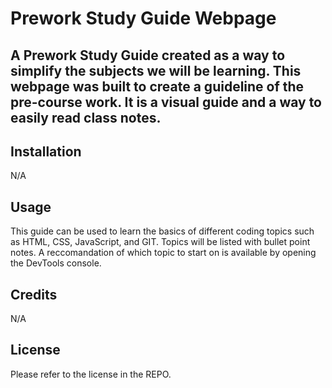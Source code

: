 # Prework Study Guide Webpage

## A Prework Study Guide created as a way to simplify the subjects we will be learning. This webpage was built to create a guideline of the pre-course work. It is a visual guide and a way to easily read class notes.

## Installation

N/A

## Usage

This guide can be used to learn the basics of different coding topics such as HTML, CSS, JavaScript, and GIT. Topics will be listed with bullet point notes. A reccomandation of which topic to start on is available by opening the DevTools console.

## Credits

N/A

## License

Please refer to the license in the REPO.
